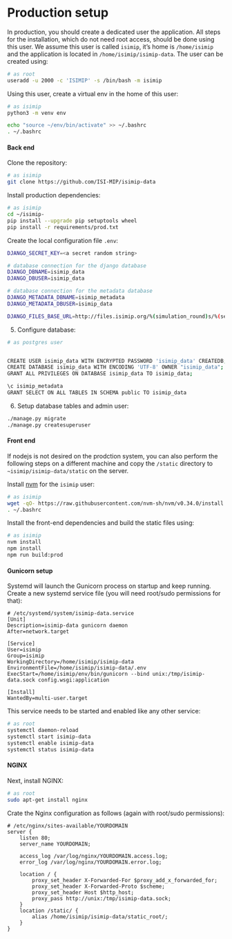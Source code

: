 Production setup
================

In production, you should create a dedicated user the application. All steps for the installation, which do not need root access, should be done using this user. We assume this user is called `isimip`, it’s home is `/home/isimip` and the application is located in `/home/isimip/isimip-data`. The user can be created using:

```bash
# as root
useradd -u 2000 -c 'ISIMIP' -s /bin/bash -m isimip
```

Using this user, create a virtual env in the home of this user:

```bash
# as isimip
python3 -m venv env

echo "source ~/env/bin/activate" >> ~/.bashrc
. ~/.bashrc
```

#### Back end

Clone the repository:

```bash
# as isimip
git clone https://github.com/ISI-MIP/isimip-data
```

Install production dependencies:

```bash
# as isimip
cd ~/isimip-
pip install --upgrade pip setuptools wheel
pip install -r requirements/prod.txt
```

Create the local configuration file `.env`:

```bash
DJANGO_SECRET_KEY=<a secret random string>

# database connection for the django database
DJANGO_DBNAME=isimip_data
DJANGO_DBUSER=isimip_data

# database connection for the metadata database
DJANGO_METADATA_DBNAME=isimip_metadata
DJANGO_METADATA_DBUSER=isimip_data

DJANGO_FILES_BASE_URL=http://files.isimip.org/%(simulation_round)s/%(sector)s/%(model)s/
```

5. Configure database:

```bash
# as postgres user


CREATE USER isimip_data WITH ENCRYPTED PASSWORD 'isimip_data' CREATEDB;
CREATE DATABASE isimip_data WITH ENCODING 'UTF-8' OWNER "isimip_data";
GRANT ALL PRIVILEGES ON DATABASE isimip_data TO isimip_data;

\c isimip_metadata
GRANT SELECT ON ALL TABLES IN SCHEMA public TO isimip_data
```

6. Setup database tables and admin user:

```bash
./manage.py migrate
./manage.py createsuperuser
```

#### Front end

If nodejs is not desired on the prodction system, you can also perform the following steps on a different machine and copy the `/static` directory to `~isimip/isimip-data/static` on the server.

Install [nvm](https://github.com/nvm-sh/nvm) for the `isimip` user:

```bash
# as isimip
wget -qO- https://raw.githubusercontent.com/nvm-sh/nvm/v0.34.0/install.sh | bash
. ~/.bashrc
```

Install the front-end dependencies and build the static files using:

```bash
# as isimip
nvm install
npm install
npm run build:prod
```

#### Gunicorn setup

Systemd will launch the Gunicorn process on startup and keep running. Create a new systemd service file (you will need root/sudo permissions for that):

```
# /etc/systemd/system/isimip-data.service
[Unit]
Description=isimip-data gunicorn daemon
After=network.target

[Service]
User=isimip
Group=isimip
WorkingDirectory=/home/isimip/isimip-data
EnvironmentFile=/home/isimip/isimip-data/.env
ExecStart=/home/isimip/env/bin/gunicorn --bind unix:/tmp/isimip-data.sock config.wsgi:application

[Install]
WantedBy=multi-user.target
```

This service needs to be started and enabled like any other service:

```bash
# as root
systemctl daemon-reload
systemctl start isimip-data
systemctl enable isimip-data
systemctl status isimip-data
```

#### NGINX

Next, install NGINX:

```bash
# as root
sudo apt-get install nginx
```

Crate the Nginx configuration as follows (again with root/sudo permissions):

```
# /etc/nginx/sites-available/YOURDOMAIN
server {
    listen 80;
    server_name YOURDOMAIN;

    access_log /var/log/nginx/YOURDOMAIN.access.log;
    error_log /var/log/nginx/YOURDOMAIN.error.log;

    location / {
        proxy_set_header X-Forwarded-For $proxy_add_x_forwarded_for;
        proxy_set_header X-Forwarded-Proto $scheme;
        proxy_set_header Host $http_host;
        proxy_pass http://unix:/tmp/isimip-data.sock;
    }
    location /static/ {
        alias /home/isimip/isimip-data/static_root/;
    }
}
```





